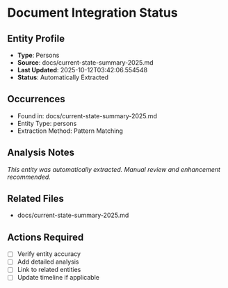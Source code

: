 # Document Integration Status

## Entity Profile
- **Type**: Persons
- **Source**: docs/current-state-summary-2025.md
- **Last Updated**: 2025-10-12T03:42:06.554548
- **Status**: Automatically Extracted

## Occurrences
- Found in: docs/current-state-summary-2025.md
- Entity Type: persons
- Extraction Method: Pattern Matching

## Analysis Notes
*This entity was automatically extracted. Manual review and enhancement recommended.*

## Related Files
- docs/current-state-summary-2025.md

## Actions Required
- [ ] Verify entity accuracy
- [ ] Add detailed analysis
- [ ] Link to related entities
- [ ] Update timeline if applicable
